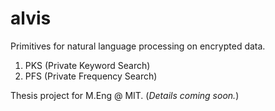 # alvis
Primitives for natural language processing on encrypted data.

1. PKS (Private Keyword Search)
2. PFS (Private Frequency Search)

Thesis project for M.Eng @ MIT. (*Details coming soon.*)

